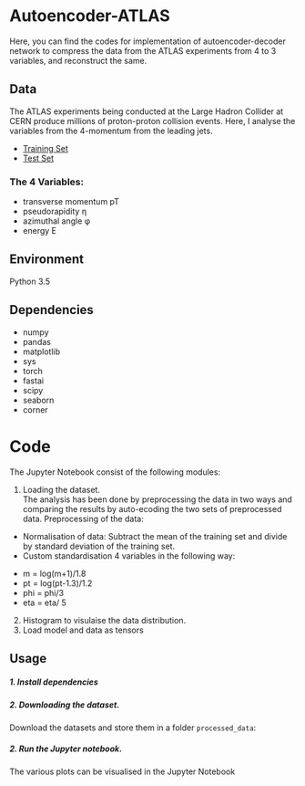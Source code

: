 # Autoencoder-ATLAS

Here, you can find the codes for implementation of autoencoder-decoder network to compress the data from the ATLAS experiments from 4 to 3 variables, and reconstruct the same.

## Data

The ATLAS experiments being conducted at the Large Hadron Collider at CERN produce millions of proton-proton collision events. Here, I analyse the variables from the 4-momentum from the leading jets.
- [Training Set](https://github.com/asmitapoddar/Autoencoder-ATLAS/blob/master/processed_data/all_jets_train_4D_100_percent.pkl) 
- [Test Set](https://github.com/asmitapoddar/Autoencoder-ATLAS/blob/master/processed_data/all_jets_test_4D_100_percent.pkl)

### The 4 Variables:
- transverse momentum pT 
- pseudorapidity η 
- azimuthal angle φ 
- energy E

## Environment
Python 3.5    

## Dependencies  
- numpy      
- pandas 
- matplotlib 
- sys 
- torch  
- fastai 
- scipy 
- seaborn
- corner 

# Code
The Jupyter Notebook consist of the following modules:
1. Loading the dataset.  
The analysis has been done by preprocessing the data in two ways and comparing the results by auto-ecoding the two sets of preprocessed data. Preprocessing of the data:
- Normalisation of data: Subtract the mean of the training set and divide by standard deviation of the training set. 
- Custom standardisation 4 variables  in the following way:
* m = log(m+1)/1.8 
* pt = log(pt-1.3)/1.2 
* phi = phi/3 
* eta = eta/ 5 
2. Histogram to visulaise the data distribution. 
3. Load model and data as tensors

## Usage

##### 1. Install dependencies
##### 2. Downloading the dataset.
Download the datasets and store them in a folder `processed_data`:
##### 2. Run the Jupyter notebook.
The various plots can be visualised in the Jupyter Notebook




